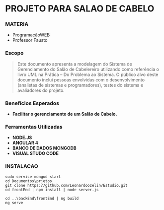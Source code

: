 # PROJETO PARA SALAO DE CABELO
### MATERIA 
- ProgramacãoWEB
- Professor Fausto

### Escopo
> Este documento apresenta a modelagem do Sistema de Gerenciamento do 
Salão  de  Cabelereiro  utilizando  como  referência  o  livro  UML  na 
Prática  –  Do  Problema  ao  Sistema.  O  público  alvo  deste  documento 
inclui pessoas envolvidas com o desenvolvimento (analistas de sistemas e 
programadores), testes do sistema e avaliadores do projeto. 
>
 
 ### Benefícios Esperados 
 - __Facilitar o gerenciamento de um Salão de Cabelo.__
 
### Ferramentas Utilizadas
- __NODE.JS__
- __ANGULAR 4__
- __BANCO DE DADOS MONGODB__
- __VISUAL STUDO CODE__

### INSTALACAO
```
sudo service mongod start
cd Documentos\prjetos
git clone https://github.com/Leonardoozelin/Estudio.git
cd frontEnd | npm install | node server.js
```
```
cd ..\backEnd\frontEnd | ng build
ng serve
```
